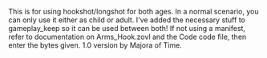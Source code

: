This is for using hookshot/longshot for both ages. In a normal scenario, you can only use it either as child or adult. I've added the
necessary stuff to gameplay_keep so it can be used between both! If not using a manifest, refer to documentation on Arms_Hook.zovl 
and the Code code file, then enter the bytes given. 1.0 version by Majora of Time.
